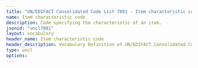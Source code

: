 ```yaml
---
title: "UN/EDIFACT Consolidated Code List 7081 - Item characteristic code (20B) JSON-LD Vocabulary"
name: Item characteristic code
description: Code specifying the characteristic of an item.
jsonid: "uncl7081"
layout: vocabulary
header_name: Item characteristic code
header_description: Vocabulary Definition of UN/EDIFACT Consolidated Code List 7081 - Item characteristic code (20B) semantics in HTML format. JSON-LD format is available at [uncl7081.jsonld](/vocabulary/uncl7081.jsonld)
type: uncl
options:
---
```

